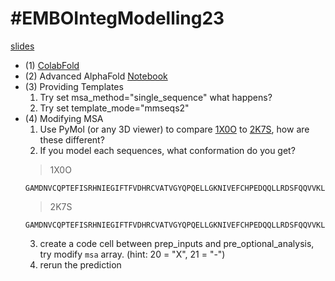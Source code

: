# #EMBOIntegModelling23
[slides](https://docs.google.com/presentation/d/1TZtmbZ_JNX3tnYArUOn4cqHctJqcWaZyBo--Aa5mYy4)

- (1) [ColabFold](https://github.com/sokrypton/ColabFold)
- (2) Advanced AlphaFold [Notebook](https://colab.research.google.com/github/sokrypton/EMBOIntegModelling23/blob/main/alphafold_advanced.ipynb)
- (3) Providing Templates
  1. Try set msa_method="single_sequence" what happens?
  2. Try set template_mode="mmseqs2" 
- (4) Modifying MSA
  1. Use PyMol (or any 3D viewer) to compare [1X0O](https://www.rcsb.org/structure/1X0O) to [2K7S](https://www.rcsb.org/structure/2K7S), how are these different?
  2. If you model each sequences, what conformation do you get?
  >1X0O
  ```
  GAMDNVCQPTEFISRHNIEGIFTFVDHRCVATVGYQPQELLGKNIVEFCHPEDQQLLRDSFQQVVKLKGQVLSVMFRFRSKNQEWLWMRTSSFTFQNPYSDEIEYIICTNTNVKNSSQE
  ```
  >2K7S
  ```
  GAMDNVCQPTEFISRHNIEGIFTFVDHRCVATVGYQPQELLGKNIVEFCHPEDQQLLRDSFQQVVKLKGQVLSVMFRFRSKNQEWLWMRTSSQTAQNPYSDEIETIICTNTNVKNSSQE
  ```
  3. create a code cell between prep_inputs and pre_optional_analysis, try modify `msa` array. (hint: 20 = "X", 21 = "-")
  4. rerun the prediction
